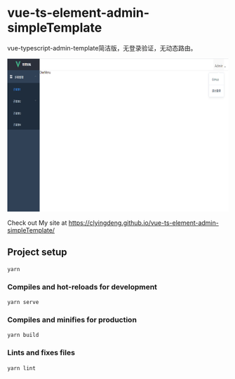 # vue-ts-element-admin-simpleTemplate
vue-typescript-admin-template简洁版，无登录验证，无动态路由。
<p align="center">
  <img width="800" height="350" src="public/assets/example.png">
</p>

Check out My site at https://clyingdeng.github.io/vue-ts-element-admin-simpleTemplate/

## Project setup
```
yarn
```

### Compiles and hot-reloads for development
```
yarn serve
```

### Compiles and minifies for production
```
yarn build
```

### Lints and fixes files
```
yarn lint
```
